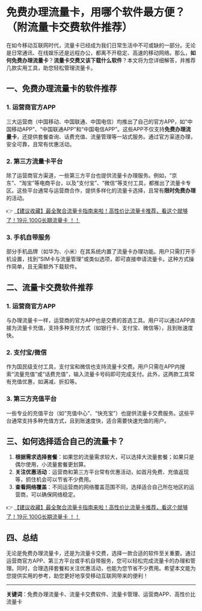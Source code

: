 # 免费办理流量卡，用哪个软件最方便？（附流量卡交费软件推荐）

在如今移动互联网时代，流量卡已经成为我们日常生活中不可或缺的一部分。无论是日常通讯、在线娱乐还是远程办公，都离不开稳定、高速的移动网络。那么，**如何免费办理流量卡**？**流量卡交费又该下载什么软件**？本文将为您详细解答，并推荐几款实用工具，助您轻松管理流量卡。

## 一、免费办理流量卡的软件推荐

### 1. 运营商官方APP
三大运营商（中国移动、中国联通、中国电信）均推出了自己的官方APP，如“中国移动APP”、“中国联通APP”和“中国电信APP”。这些APP不仅支持**免费办理流量卡**，还提供套餐查询、话费充值、流量管理等一站式服务。通过官方渠道办理，安全可靠，且常有优惠活动。

### 2. 第三方流量卡平台
除了运营商官方渠道，一些第三方平台也提供流量卡办理服务。例如，“京东”、“淘宝”等电商平台，以及“支付宝”、“微信”等支付工具，都推出了流量卡专区。这些平台通常与运营商合作，提供多样化的流量卡选择，且常有**限时免费办理**的活动。

👉 [【建议收藏】最全聚合流量卡指南来啦！高性价比流量卡推荐，看这个就够了！19元 100G长期流量卡 ！！](https://bit.ly/Liuliangka)

### 3. 手机自带服务
部分手机品牌（如华为、小米）在其系统内置了流量卡办理功能。用户只需打开手机设置，找到“SIM卡与流量管理”或类似选项，即可直接申请流量卡。这种方式操作简单，且无需额外下载软件。

## 二、流量卡交费软件推荐

### 1. 运营商官方APP
与办理流量卡一样，运营商的官方APP也是交费的首选工具。用户可以通过APP直接为流量卡充值，支持多种支付方式（如银行卡、支付宝、微信等），且到账速度快。

### 2. 支付宝/微信
作为国民级支付工具，支付宝和微信也支持流量卡交费。用户只需在APP内搜索“流量充值”或“话费充值”，输入流量卡号码即可完成支付。此外，这两款工具常有充值优惠，如满减、折扣等。

### 3. 第三方充值平台
一些专业的充值平台（如“充值中心”、“快充宝”）也提供流量卡交费服务。这些平台通常支持多种充值方式，且到账速度快，适合需要快速充值的用户。

## 三、如何选择适合自己的流量卡？

1. **根据需求选择套餐**：如果您的流量需求较大，可以选择大流量套餐；如果只是偶尔使用，小流量套餐更划算。
2. **关注优惠活动**：运营商和第三方平台常有优惠活动，如首月免费、充值返现等，抓住机会可以节省不少费用。
3. **查看网络覆盖**：不同运营商的网络覆盖范围不同，选择适合自己所在地区的运营商，可以确保网络稳定。

👉 [【建议收藏】最全聚合流量卡指南来啦！高性价比流量卡推荐，看这个就够了！19元 100G长期流量卡 ！！](https://bit.ly/Liuliangka)

## 四、总结

无论是免费办理流量卡，还是为流量卡交费，选择一款合适的软件至关重要。通过运营商官方APP、第三方平台或手机自带服务，您可以轻松完成流量卡的办理和管理。同时，合理选择套餐和关注优惠活动，也能为您节省不少费用。希望本文能为您提供实用的参考，助您更好地享受移动互联网带来的便利！

--- 

**关键词**：免费办理流量卡、流量卡交费软件、流量卡管理、运营商APP、高性价比流量卡
